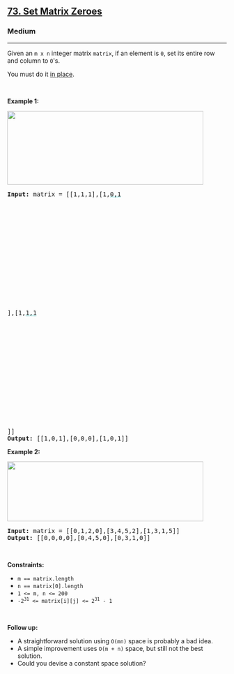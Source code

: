 <h2><a href="https://leetcode.com/problems/set-matrix-zeroes/">73. Set Matrix Zeroes</a></h2><h3>Medium</h3><hr><div style="user-select: auto;"><p style="user-select: auto;">Given an <code style="user-select: auto;">m x n</code> integer matrix <code style="user-select: auto;">matrix</code>, if an element is <code style="user-select: auto;">0</code>, set its entire row and column to <code style="user-select: auto;">0</code>'s.</p>

<p style="user-select: auto;">You must do it <a href="https://en.wikipedia.org/wiki/In-place_algorithm" target="_blank" style="user-select: auto;">in place</a>.</p>

<p style="user-select: auto;">&nbsp;</p>
<p style="user-select: auto;"><strong style="user-select: auto;">Example 1:</strong></p>
<img alt="" src="https://assets.leetcode.com/uploads/2020/08/17/mat1.jpg" style="width: 450px; height: 169px; user-select: auto;">
<pre style="user-select: auto;"><strong style="user-select: auto;">Input:</strong> matrix = [[1,1,1],[1,<lclighter data-id="lgt259883592" data-bundle-id="0" style="background-image: linear-gradient(transparent 0%, transparent calc(50% - 4px), rgb(204, 242, 241) calc(50% - 4px), rgb(204, 242, 241) 100%); transition: background-position 120ms ease-in-out 0s, padding 120ms ease-in-out 0s; background-size: 100% 200%; background-position: initial; user-select: auto;">0,1</lclighter><div class="LinerThreadIcon LinerFirst " data-highlight-id="259883592" data-bundle-id="0" id="lgt259883592" style="background-image: url(&quot;https://photo.getliner.com/liner-service-bucket/user_photo_default/color-1/P.svg&quot;); user-select: auto;">
        <div class="LinerThreadIcon__dim" style="user-select: auto;"></div>
        <div class="LinerThreadIcon__mentioned" style="user-select: auto;">
          <div class="LinerThreadIcon__mentionedImg" style="user-select: auto;"></div>
        </div>
        <div class="LinerThreadIcon__onlyMe" style="user-select: auto;">
          <div class="LinerThreadIcon__onlyMeImg" style="user-select: auto;"></div>
        </div>
      </div>],[1,<lclighter data-id="lgt259883603" data-bundle-id="1" style="background-image: linear-gradient(transparent 0%, transparent calc(50% - 4px), rgb(204, 242, 241) calc(50% - 4px), rgb(204, 242, 241) 100%); transition: background-position 120ms ease-in-out 0s, padding 120ms ease-in-out 0s; background-size: 100% 200%; background-position: initial; user-select: auto;">1,1</lclighter><div class="LinerThreadIcon LinerFirst " data-highlight-id="259883603" data-bundle-id="1" id="lgt259883603" style="background-image: url(&quot;https://photo.getliner.com/liner-service-bucket/user_photo_default/color-1/P.svg&quot;); user-select: auto;">
        <div class="LinerThreadIcon__dim" style="user-select: auto;"></div>
        <div class="LinerThreadIcon__mentioned" style="user-select: auto;">
          <div class="LinerThreadIcon__mentionedImg" style="user-select: auto;"></div>
        </div>
        <div class="LinerThreadIcon__onlyMe" style="user-select: auto;">
          <div class="LinerThreadIcon__onlyMeImg" style="user-select: auto;"></div>
        </div>
      </div>]]
<strong style="user-select: auto;">Output:</strong> [[1,0,1],[0,0,0],[1,0,1]]
</pre>

<p style="user-select: auto;"><strong style="user-select: auto;">Example 2:</strong></p>
<img alt="" src="https://assets.leetcode.com/uploads/2020/08/17/mat2.jpg" style="width: 450px; height: 137px; user-select: auto;">
<pre style="user-select: auto;"><strong style="user-select: auto;">Input:</strong> matrix = [[0,1,2,0],[3,4,5,2],[1,3,1,5]]
<strong style="user-select: auto;">Output:</strong> [[0,0,0,0],[0,4,5,0],[0,3,1,0]]
</pre>

<p style="user-select: auto;">&nbsp;</p>
<p style="user-select: auto;"><strong style="user-select: auto;">Constraints:</strong></p>

<ul style="user-select: auto;">
	<li style="user-select: auto;"><code style="user-select: auto;">m == matrix.length</code></li>
	<li style="user-select: auto;"><code style="user-select: auto;">n == matrix[0].length</code></li>
	<li style="user-select: auto;"><code style="user-select: auto;">1 &lt;= m, n &lt;= 200</code></li>
	<li style="user-select: auto;"><code style="user-select: auto;">-2<sup style="user-select: auto;">31</sup> &lt;= matrix[i][j] &lt;= 2<sup style="user-select: auto;">31</sup> - 1</code></li>
</ul>

<p style="user-select: auto;">&nbsp;</p>
<p style="user-select: auto;"><strong style="user-select: auto;">Follow up:</strong></p>

<ul style="user-select: auto;">
	<li style="user-select: auto;">A straightforward solution using <code style="user-select: auto;">O(mn)</code> space is probably a bad idea.</li>
	<li style="user-select: auto;">A simple improvement uses <code style="user-select: auto;">O(m + n)</code> space, but still not the best solution.</li>
	<li style="user-select: auto;">Could you devise a constant space solution?</li>
</ul>
</div>